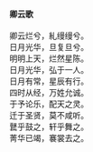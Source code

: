 #### 卿云歌

卿云烂兮，糺缦缦兮。  
日月光华，旦复旦兮。  
明明上天，烂然星陈。  
日月光华，弘于一人。  
日月有常，星辰有行。  
四时从经，万姓允诚。  
于予论乐，配天之灵。  
迁于圣贤，莫不咸听。  
鼚乎鼓之，轩乎舞之。  
菁华已竭，褰裳去之。